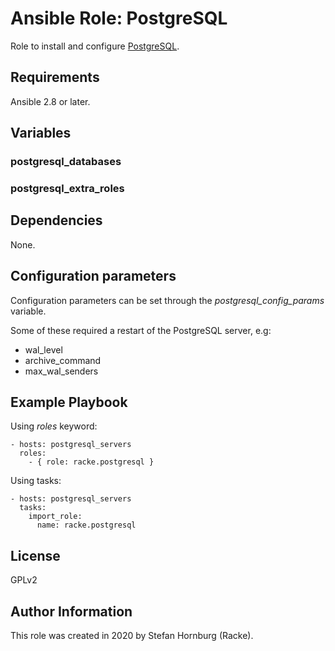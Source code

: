 # Ansible Role: PostgreSQL

Role to install and configure [PostgreSQL](https://www.postgresql.org/).

## Requirements

Ansible 2.8 or later.

## Variables

### postgresql_databases

### postgresql_extra_roles

## Dependencies

None.

## Configuration parameters

Configuration parameters can be set through the *postgresql_config_params*
variable.

Some of these required a restart of the PostgreSQL server, e.g:

  * wal_level
  * archive_command
  * max_wal_senders

## Example Playbook

Using *roles* keyword:

    - hosts: postgresql_servers
      roles:
        - { role: racke.postgresql }

Using tasks:

    - hosts: postgresql_servers
      tasks:
        import_role:
          name: racke.postgresql

## License

GPLv2

## Author Information

This role was created in 2020 by Stefan Hornburg (Racke).
